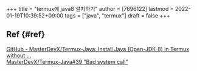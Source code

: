 +++
title = "termux에 java8 설치하기"
author = [7696122]
lastmod = 2022-01-19T10:39:52+09:00
tags = ["java", "termux"]
draft = false
+++

## Ref {#ref}

[GitHub - MasterDevX/Termux-Java: Install Java (Open-JDK-8) in Termux without ...](https://github.com/MasterDevX/Termux-Java)  
[MasterDevX/Termux-Java#39 "Bad system call"](https://github.com/MasterDevX/Termux-Java/issues/39)
